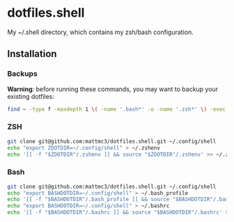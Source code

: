 # dotfiles.shell

My ~/.shell directory, which contains my zsh/bash configuration.

## Installation

### Backups

**Warning**: before running these commands, you may want to backup your existing dotfiles:

```bash
find ~ -type f -maxdepth 1 \( -name '.bash*' -o -name '.zsh*' \) -exec cp {} {}.bak \;
```

### ZSH

```zsh
git clone git@github.com:mattmc3/dotfiles.shell.git ~/.config/shell
echo "export ZDOTDIR=~/.config/shell" > ~/.zshenv
echo '[[ -f "$ZDOTDIR"/.zshenv ]] && source "$ZDOTDIR"/.zshenv' >> ~/.zshenv
```

### Bash

```bash
git clone git@github.com:mattmc3/dotfiles.shell.git ~/.config/shell
echo "export BASHDOTDIR=~/.config/shell" > ~/.bash_profile
echo '[[ -f "$BASHDOTDIR"/.bash_profile ]] && source "$BASHDOTDIR"/.bash_profile' >> ~/.bash_profile
echo "export BASHDOTDIR=~/.config/shell" > ~/.bashrc
echo '[[ -f "$BASHDOTDIR"/.bashrc ]] && source "$BASHDOTDIR"/.bashrc' >> ~/.bashrc
```
